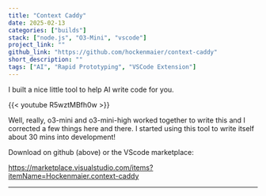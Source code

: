 ```yaml
---
title: "Context Caddy"
date: 2025-02-13
categories: ["builds"]
stack: ["node.js", "O3-Mini", "vscode"]
project_link: ""
github_link: "https://github.com/hockenmaier/context-caddy"
short_description: ""
tags: ["AI", "Rapid Prototyping", "VSCode Extension"]
---
```


I built a nice little tool to help AI write code for you.

{{< youtube R5wztMBfh0w >}}

Well, really, o3-mini and o3-mini-high worked together to write this and I corrected a few things here and there. I started using this tool to write itself about 30 mins into development!

Download on github (above) or the VScode marketplace:

https://marketplace.visualstudio.com/items?itemName=Hockenmaier.context-caddy

---

